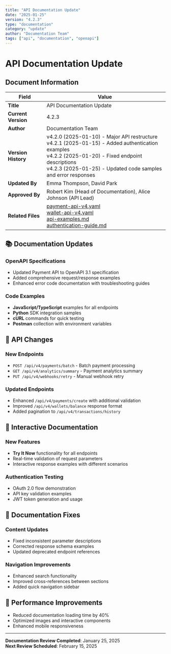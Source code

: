 ```yaml
---
title: "API Documentation Update"
date: "2025-01-25"
version: "4.2.3"
type: "documentation"
category: "update"
author: "Documentation Team"
tags: ["api", "documentation", "openapi"]
---
```


# API Documentation Update

## Document Information

| Field | Value |
|-------|-------|
| **Title** | API Documentation Update |
| **Current Version** | 4.2.3 |
| **Author** | Documentation Team |
| **Version History** | v4.2.0 (2025-01-10) - Major API restructure<br/>v4.2.1 (2025-01-15) - Added authentication examples<br/>v4.2.2 (2025-01-20) - Fixed endpoint descriptions<br/>v4.2.3 (2025-01-25) - Updated code samples and error responses |
| **Updated By** | Emma Thompson, David Park |
| **Approved By** | Robert Kim (Head of Documentation), Alice Johnson (API Lead) |
| **Related Files** | [payment-api-v4.yaml](/apispecs/payment-api/v4/payment-openapi.yaml)<br/>[wallet-api-v4.yaml](/apispecs/wallet-api/v4/wallet-api.yaml)<br/>[api-examples.md](/guides/api-examples.md)<br/>[authentication-guide.md](/guides/authentication-guide.md) |

## 📚 Documentation Updates

### OpenAPI Specifications
- Updated Payment API to OpenAPI 3.1 specification
- Added comprehensive request/response examples
- Enhanced error code documentation with troubleshooting guides

### Code Examples
- **JavaScript/TypeScript** examples for all endpoints
- **Python** SDK integration samples
- **cURL** commands for quick testing
- **Postman** collection with environment variables

## 🔧 API Changes

### New Endpoints
- `POST /api/v4/payments/batch` - Batch payment processing
- `GET /api/v4/analytics/summary` - Payment analytics summary
- `PUT /api/v4/webhooks/retry` - Manual webhook retry

### Updated Endpoints
- Enhanced `/api/v4/payments/create` with additional validation
- Improved `/api/v4/wallets/balance` response format
- Added pagination to `/api/v4/transactions/history`

## 📖 Interactive Documentation

### New Features
- **Try It Now** functionality for all endpoints
- Real-time validation of request parameters
- Interactive response examples with different scenarios

### Authentication Testing
- OAuth 2.0 flow demonstration
- API key validation examples
- JWT token generation and usage

## 🐛 Documentation Fixes

### Content Updates
- Fixed inconsistent parameter descriptions
- Corrected response schema examples
- Updated deprecated endpoint references

### Navigation Improvements
- Enhanced search functionality
- Improved cross-references between sections
- Added quick navigation sidebar

## 🚀 Performance Improvements

- Reduced documentation loading time by 40%
- Optimized images and interactive components
- Enhanced mobile responsiveness

---

**Documentation Review Completed**: January 25, 2025  
**Next Review Scheduled**: February 15, 2025